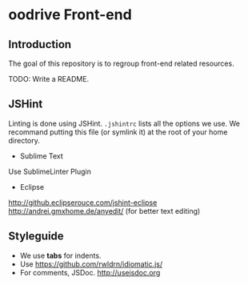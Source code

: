 # oodrive Front-end

## Introduction

The goal of this repository is to regroup front-end related resources.

TODO: Write a README.

## JSHint

Linting is done using JSHint. `.jshintrc` lists all the options we use.
We recommand putting this file (or symlink it) at the root of your home directory.

* Sublime Text

Use SublimeLinter Plugin

* Eclipse

http://github.eclipserouce.com/jshint-eclipse
http://andrei.gmxhome.de/anyedit/ (for better text editing)

## Styleguide

* We use __tabs__ for indents.
* Use https://github.com/rwldrn/idiomatic.js/
* For comments, JSDoc. http://usejsdoc.org
